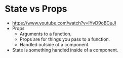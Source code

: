 # State vs Props

* <https://www.youtube.com/watch?v=IYvD9oBCuJI>
* Props
  * Arguments to a function.
  * Props are for things you pass to a function.
  * Handled outside of a component.
* State is something handled inside of a component.
